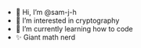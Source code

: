 - 👋 Hi, I’m @sam-j-h
- 👀 I’m interested in cryptography
- 🌱 I’m currently learning how to code
- ✨ Giant math nerd

<!---
sam-j-h/sam-j-h is a ✨ special ✨ repository because its `README.md` (this file) appears on your GitHub profile.
You can click the Preview link to take a look at your changes.
--->
